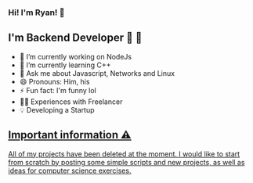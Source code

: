 ### Hi! I'm Ryan! 👋
<h2>I'm Backend Developer  🧠  👾</h2>

- 🔭 I’m currently working on NodeJs  
- 🌱 I’m currently learning C++
- 💬 Ask me about Javascript, Networks and Linux
- 😄 Pronouns: Him, his
- ⚡ Fun fact: I'm funny lol
- 💪🏻 Experiences with Freelancer
- 💡 Developing a Startup


<div align="center">
  <a href="https://github.com/RyanD3g">
</div>
</hr> 
    <h2>Important information ⚠️</h2>
</hr>
    <p>All of my projects have been deleted at the moment. I would like to start from scratch by posting some simple scripts and new projects, as well as ideas for computer science exercises.</p>
</div>
